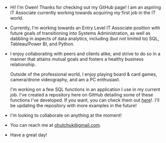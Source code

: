 - Hi!  I'm Owen!  Thanks for checking out my GitHub page!  I am an aspiring IT Associate currently working towards acquiring my first job in the IT world.

- Currently, I'm working towards an Entry Level IT Associate position with future goals of transitioning into Systems Administration, as well as dabbling in aspects of data analytics, including (but not limited to) SQL, Tableau/Power BI, and Python.

- I enjoy collaborating with peers and clients alike, and strive to do so in a manner that attains mutual goals and fosters a healthy business relationship.

  Outside of the professional world, I enjoy playing board & card games, camera/drone videography, and am a PC enthusiast.

  I'm working on a few SQL functions in an application I use in my current job.  I've created a repository here on GitHub detailing some of these functions I've developed.  If you want, you can check them out [here](https://github.com/odubuk/Sundance-MediaPrep-SQL-Filters)!.  I'll be updating the repository with more examples in the future!

- I'm looking to collaborate on anything at the moment!

- You can reach me at ohutchuk@gmail.com.

- Have a great day!

<!---
odubuk/odubuk is a ✨ special ✨ repository because its `README.md` (this file) appears on your GitHub profile.
You can click the Preview link to take a look at your changes.
--->
